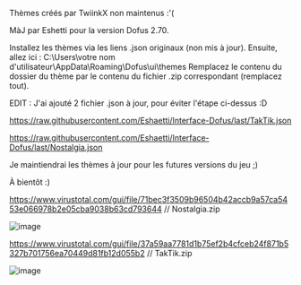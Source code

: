 Thèmes créés par TwiinkX non maintenus :'(

MàJ par Eshetti pour la version Dofus 2.70.

Installez les thèmes via les liens .json originaux (non mis à jour).
Ensuite, allez ici : C:\Users\votre nom d'utilisateur\AppData\Roaming\Dofus\ui\themes
Remplacez le contenu du dossier du thème par le contenu du fichier .zip correspondant (remplacez tout).

EDIT : J'ai ajouté 2 fichier .json à jour, pour éviter l'étape ci-dessus :D

https://raw.githubusercontent.com/Eshaetti/Interface-Dofus/last/TakTik.json

https://raw.githubusercontent.com/Eshaetti/Interface-Dofus/last/Nostalgia.json

Je maintiendrai les thèmes à jour pour les futures versions du jeu ;)

À bientôt :)

https://www.virustotal.com/gui/file/71bec3f3509b96504b42accb9a57ca5453e066978b2e05cba9038b63cd793644 // Nostalgia.zip

![image](https://github.com/Eshaetti/Interface-Dofus/assets/143446111/3be70bec-4e4d-43f9-9a80-4fd6fd18f5f4)


https://www.virustotal.com/gui/file/37a59aa7781d1b75ef2b4cfceb24f871b5327b701756ea70449d81fb12d055b2 // TakTik.zip

![image](https://github.com/Eshaetti/Interface-Dofus/assets/143446111/87db7cda-c3f1-46c8-9c21-788ec8ea51d7)


